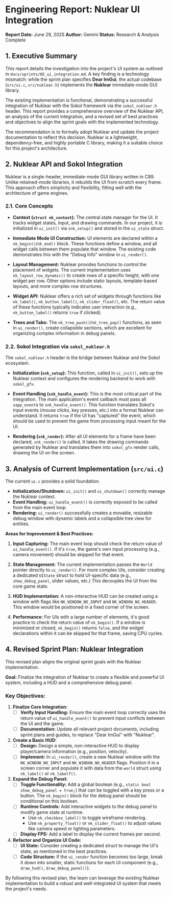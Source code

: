 # Engineering Report: Nuklear UI Integration

**Report Date:** June 29, 2025
**Author:** Gemini
**Status:** Research & Analysis Complete

## 1. Executive Summary

This report details the investigation into the project's UI system as outlined in `docs/sprints/05_ui_integration.md`. A key finding is a technology mismatch: while the sprint plan specifies **Dear ImGui**, the actual codebase (`src/ui.c`, `src/nuklear.h`) implements the **Nuklear** immediate-mode GUI library.

The existing implementation is functional, demonstrating a successful integration of Nuklear with the Sokol framework via the `sokol_nuklear.h` header. This report provides a comprehensive overview of the Nuklear API, an analysis of the current integration, and a revised set of best practices and objectives to align the sprint goals with the implemented technology.

The recommendation is to formally adopt Nuklear and update the project documentation to reflect this decision. Nuklear is a lightweight, dependency-free, and highly portable C library, making it a suitable choice for this project's architecture.

## 2. Nuklear API and Sokol Integration

Nuklear is a single-header, immediate-mode GUI library written in C89. Unlike retained-mode libraries, it rebuilds the UI from scratch every frame. This approach offers simplicity and flexibility, fitting well with the architecture of game engines.

### 2.1. Core Concepts

- **Context (`struct nk_context`):** The central state manager for the UI. It tracks widget states, input, and drawing commands. In our project, it is initialized in `ui_init()` via `snk_setup()` and stored in the `ui_state` struct.

- **Immediate Mode UI Construction:** UI elements are declared within a `nk_begin()`/`nk_end()` block. These functions define a window, and all widget calls between them populate that window. The existing code demonstrates this with the "Debug Info" window in `ui_render()`.

- **Layout Management:** Nuklear provides functions to control the placement of widgets. The current implementation uses `nk_layout_row_dynamic()` to create rows of a specific height, with one widget per row. Other options include static layouts, template-based layouts, and more complex row structures.

- **Widget API:** Nuklear offers a rich set of widgets through functions like `nk_label()`, `nk_button_label()`, `nk_slider_float()`, etc. The return value of these functions typically indicates user interaction (e.g., `nk_button_label()` returns `true` if clicked).

- **Trees and Tabs:** The `nk_tree_push()`/`nk_tree_pop()` functions, as seen in `ui_render()`, create collapsible sections, which are excellent for organizing complex information in debug panels.

### 2.2. Sokol Integration via `sokol_nuklear.h`

The `sokol_nuklear.h` header is the bridge between Nuklear and the Sokol ecosystem.

- **Initialization (`snk_setup`):** This function, called in `ui_init()`, sets up the Nuklear context and configures the rendering backend to work with `sokol_gfx`.

- **Event Handling (`snk_handle_event`):** This is the most critical part of the integration. The main application's event callback must pass all `sapp_event`s to `snk_handle_event()`. This function translates Sokol's input events (mouse clicks, key presses, etc.) into a format Nuklear can understand. It returns `true` if the UI has "captured" the event, which should be used to prevent the game from processing input meant for the UI.

- **Rendering (`snk_render`):** After all UI elements for a frame have been declared, `snk_render()` is called. It takes the drawing commands generated by Nuklear and translates them into `sokol_gfx` render calls, drawing the UI on the screen.

## 3. Analysis of Current Implementation (`src/ui.c`)

The current `ui.c` provides a solid foundation.

- **Initialization/Shutdown:** `ui_init()` and `ui_shutdown()` correctly manage the Nuklear context.
- **Event Handling:** `ui_handle_event()` is correctly exposed to be called from the main event loop.
- **Rendering:** `ui_render()` successfully creates a movable, resizable debug window with dynamic labels and a collapsible tree view for entities.

**Areas for Improvement & Best Practices:**

1.  **Input Capturing:** The main event loop should check the return value of `ui_handle_event()`. If it's `true`, the game's own input processing (e.g., camera movement) should be skipped for that event.

2.  **State Management:** The current implementation passes the `World` pointer directly to `ui_render()`. For more complex UIs, consider creating a dedicated `UIState` struct to hold UI-specific data (e.g., `show_debug_panel`, slider values, etc.) This decouples the UI from the core game state.

3.  **HUD Implementation:** A non-interactive HUD can be created using a window with flags like `NK_WINDOW_NO_INPUT` and `NK_WINDOW_NO_HEADER`. This window would be positioned in a fixed corner of the screen.

4.  **Performance:** For UIs with a large number of elements, it's good practice to check the return value of `nk_begin()`. If a window is minimized or closed, `nk_begin()` returns `false`, and the widget declarations within it can be skipped for that frame, saving CPU cycles.

## 4. Revised Sprint Plan: Nuklear Integration

This revised plan aligns the original sprint goals with the Nuklear implementation.

**Goal:** Finalize the integration of Nuklear to create a flexible and powerful UI system, including a HUD and a comprehensive debug panel.

### Key Objectives:

1.  **Finalize Core Integration:**
    *   [ ] **Verify Input Handling:** Ensure the main event loop correctly uses the return value of `ui_handle_event()` to prevent input conflicts between the UI and the game.
    *   [ ] **Documentation:** Update all relevant project documents, including sprint plans and guides, to replace "Dear ImGui" with "Nuklear".

2.  **Create a Basic HUD:**
    *   [ ] **Design:** Design a simple, non-interactive HUD to display player/camera information (e.g., position, velocity).
    *   [ ] **Implement:** In `ui_render()`, create a new Nuklear window with the `NK_WINDOW_NO_INPUT` and `NK_WINDOW_NO_HEADER` flags. Position it in a screen corner and populate it with data from the `world` struct using `nk_label()` or `nk_labelf()`.

3.  **Expand the Debug Panel:**
    *   [ ] **Toggle Functionality:** Add a global boolean (e.g., `static bool show_debug_panel = true;`) that can be toggled with a key press or a button. The `nk_begin()` block for the debug panel should be conditional on this boolean.
    *   [ ] **Runtime Controls:** Add interactive widgets to the debug panel to modify game state at runtime.
        *   Use `nk_checkbox_label()` to toggle wireframe rendering.
        *   Use `nk_property_float()` or `nk_slider_float()` to adjust values like camera speed or lighting parameters.
    *   [ ] **Display FPS:** Add a label to display the current frames per second.

4.  **Refactor and Organize UI Code:**
    *   [ ] **UI State:** Consider creating a dedicated struct to manage the UI's state, as mentioned in the best practices.
    *   [ ] **Code Structure:** If the `ui_render` function becomes too large, break it down into smaller, static functions for each UI component (e.g., `draw_hud()`, `draw_debug_panel()`).

By following this revised plan, the team can leverage the existing Nuklear implementation to build a robust and well-integrated UI system that meets the project's needs.
